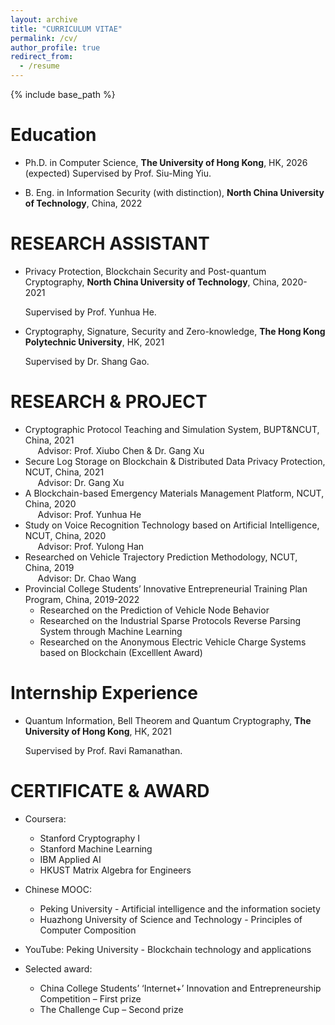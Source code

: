```yaml
---
layout: archive
title: "CURRICULUM VITAE"
permalink: /cv/
author_profile: true
redirect_from:
  - /resume
---
```


{% include base_path %}

Education
======
* Ph.D. in Computer Science, **The University of Hong Kong**, HK, 2026 (expected)
  Supervised by Prof. Siu-Ming Yiu.
  
* B. Eng. in Information Security (with distinction), **North China University of Technology**, China, 2022
                                                                 
RESEARCH ASSISTANT
======
* Privacy Protection, Blockchain Security and Post-quantum Cryptography, **North China University of Technology**, China, 2020-2021

  Supervised by Prof. Yunhua He.

* Cryptography, Signature, Security and Zero-knowledge, **The Hong Kong Polytechnic University**, HK, 2021

  Supervised by Dr. Shang Gao.

RESEARCH & PROJECT
======
 * Cryptographic Protocol Teaching and Simulation System, BUPT&NCUT, China, 2021  
  &nbsp;&nbsp;&nbsp;&nbsp;&nbsp;Advisor: Prof. Xiubo Chen & Dr. Gang Xu  
 * Secure Log Storage on Blockchain & Distributed Data Privacy Protection, NCUT, China, 2021  
  &nbsp;&nbsp;&nbsp;&nbsp;&nbsp;Advisor: Dr. Gang Xu  
*  A Blockchain-based Emergency Materials Management Platform, NCUT, China, 2020  
  &nbsp;&nbsp;&nbsp;&nbsp;&nbsp;Advisor: Prof. Yunhua He  
*  Study on Voice Recognition Technology based on Artificial Intelligence, NCUT, China, 2020  
  &nbsp;&nbsp;&nbsp;&nbsp;&nbsp;Advisor: Prof. Yulong Han  
*  Researched on Vehicle Trajectory Prediction Methodology, NCUT, China, 2019  
  &nbsp;&nbsp;&nbsp;&nbsp;&nbsp;Advisor: Dr. Chao Wang  
* Provincial College Students’ Innovative Entrepreneurial Training Plan Program, China, 2019-2022  
  *   Researched on the Prediction of Vehicle Node Behavior                                                        
  *   Researched on the Industrial Sparse Protocols Reverse Parsing System through Machine Learning  
  *   Researched on the Anonymous Electric Vehicle Charge Systems based on Blockchain (Excelllent Award)

Internship Experience
======
* Quantum Information, Bell Theorem and Quantum Cryptography, **The University of Hong Kong**, HK, 2021

  Supervised by Prof. Ravi Ramanathan.


CERTIFICATE & AWARD 
======
* Coursera:
   * Stanford Cryptography I  
   * Stanford Machine Learning
   * IBM Applied AI 
   * HKUST Matrix Algebra for Engineers

* Chinese MOOC: 
    *   Peking University - Artificial intelligence and the information society
    *   Huazhong University of Science and Technology - Principles of Computer Composition


* YouTube: Peking University - Blockchain technology and applications
 

* Selected award:
    *  China College Students’ ‘Internet+’ Innovation and Entrepreneurship Competition – First prize
    *  The Challenge Cup – Second prize


